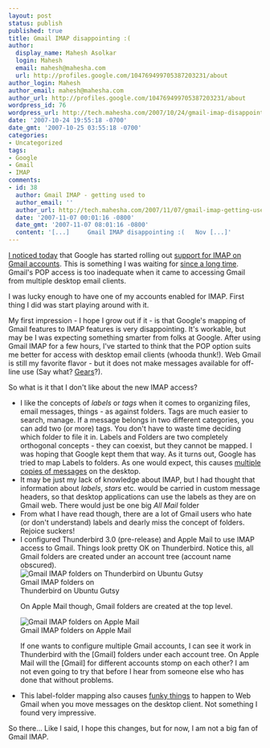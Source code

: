 ```yaml
---
layout: post
status: publish
published: true
title: Gmail IMAP disappointing :(
author:
  display_name: Mahesh Asolkar
  login: Mahesh
  email: mahesh@mahesha.com
  url: http://profiles.google.com/104769499705387203231/about
author_login: Mahesh
author_email: mahesh@mahesha.com
author_url: http://profiles.google.com/104769499705387203231/about
wordpress_id: 76
wordpress_url: http://tech.mahesha.com/2007/10/24/gmail-imap-disappointing/
date: '2007-10-24 19:55:18 -0700'
date_gmt: '2007-10-25 03:55:18 -0700'
categories:
- Uncategorized
tags:
- Google
- Gmail
- IMAP
comments:
- id: 38
  author: Gmail IMAP - getting used to
  author_email: ''
  author_url: http://tech.mahesha.com/2007/11/07/gmail-imap-getting-used-to/
  date: '2007-11-07 00:01:16 -0800'
  date_gmt: '2007-11-07 08:01:16 -0800'
  content: '[...]     Gmail IMAP disappointing :(   Nov [...]'
---
```

<p><a href="http://gmailblog.blogspot.com/2007/10/sync-your-inbox-across-devices-with.html" title="Sync your inbox across devices with free IMAP">I noticed today</a> that Google has started rolling out <a href="https://mail.google.com/support/bin/answer.py?answer=75725&topic=12762" title="Gmail IMAP help">support for IMAP on Gmail accounts</a>. This is something I was waiting for <a href="http://tech.mahesha.com/2007/07/30/the-never-ending-google-wishlist/" title="My Google wishlist">since a long time</a>. Gmail's POP access is too inadequate when it came to accessing Gmail from multiple desktop email clients.</p>
<p>I was lucky enough to have one of my accounts enabled for IMAP. First thing I did was start playing around with it.</p>
<p>My first impression - I hope I grow out if it - is that Google's mapping of Gmail features to IMAP features is very disappointing. It's workable, but may be I was expecting something smarter from folks at Google. After using Gmail IMAP for a few hours, I've started to think that the POP option suits me better for access with desktop email clients (whooda thunk!). Web Gmail is still my favorite flavor - but it does not make messages available for off-line use (Say what? <a href="http://gears.google.com/" title="Google Gears Beta">Gears</a>?).</p>
<p>So what is it that I don't like about the new IMAP access?</p>
<ul>
<li>I like the concepts of <em>labels</em> or <em>tags</em> when it comes to organizing files, email messages, things - as against folders. Tags are much easier to search, manage. If a message belongs in two different categories, you can add two (or more) tags. You don't have to waste time deciding which folder to file it in. Labels and Folders are two completely orthogonal concepts - they can coexist, but they cannot be mapped. I was hoping that Google kept them that way. As it turns out, Google has tried to map Labels to folders. As one would expect, this causes <a href="http://mail.google.com/support/bin/answer.py?answer=78760&topic=12762" title="Why aren't my messages threaded?">multiple copies of messages</a> on the desktop.</li>
<li>It may be just my lack of knowledge about IMAP, but I had thought that information about <em>labels</em>, <em>stars</em> etc. would be carried in custom message headers, so that desktop applications can use the labels as they are on Gmail web. There would just be one big <em>All Mail</em> folder</li>
<li>From what I have read though, there are a lot of Gmail users who hate (or don't understand) labels and dearly miss the concept of folders. Rejoice suckers!</li>
<li>I configured Thunderbird 3.0 (pre-release) and Apple Mail to use IMAP access to Gmail. Things look pretty OK on Thunderbird. Notice this, all Gmail folders are created under an account tree (account name obscured).
<div class="img_container">
<img src="/wp-content/images/imap-gmail-tbd-gutsy.png" alt="Gmail IMAP folders on Thunderbird on Ubuntu Gutsy">
<div class="caption">Gmail IMAP folders on<br>Thunderbird on Ubuntu Gutsy</div>
</div>
<p>On Apple Mail though, Gmail folders are created at the top level.</p>
<div class="img_container">
<img src="/wp-content/images/imap-gmail-apple-mail.png" alt="Gmail IMAP folders on Apple Mail">
<div class="caption">Gmail IMAP folders on Apple Mail</div>
</div>
<p>If one wants to configure multiple Gmail accounts, I can see it work in Thunderbird with the [Gmail] folders under each account tree. On Apple Mail will the [Gmail] for different accounts stomp on each other? I am not even going to try that before I hear from someone else who has done that without problems.</p>
</li>
<li>This label-folder mapping also causes <a href="http://mail.google.com/support/bin/answer.py?answer=78757&topic=12762" title="What are these new labels in my web Gmail?">funky things</a> to happen to Web Gmail when you move messages on the desktop client. Not something I found very impressive.</li>
</ul>
<p>So there... Like I said, I hope this changes, but for now, I am not a big fan of Gmail IMAP.</p>
